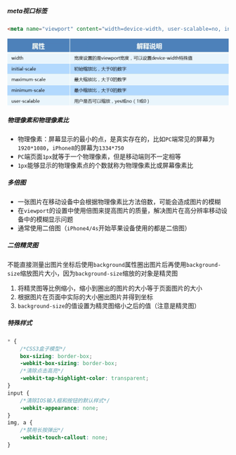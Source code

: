##### meta视口标签

```html
<meta name="viewport" content="width=device-width, user-scalable=no, initial-scale=1.0, maximum-scale=1.0, minimum-scale=1.0">
```

![image-20210911013421468](.img/image-20210911013421468.png)

##### 物理像素和物理像素比

- 物理像素：屏幕显示的最小的点，是真实存在的，比如`PC`端常见的屏幕为`1920*1080`，`iPhone8`的屏幕为`1334*750`
- `PC`端页面`1px`就等于一个物理像素，但是移动端则不一定相等
- `1px`能够显示的物理像素点的个数就称为物理像素比或屏幕像素比

##### 多倍图

- 一张图片在移动设备中会根据物理像素比方法倍数，可能会造成图片的模糊
- 在`viewport`的设置中使用倍图来提高图片的质量，解决图片在高分辨率移动设备中的模糊显示问题
- 通常使用二倍图（`iPhone4/4s`开始苹果设备使用的都是二倍图）

##### 二倍精灵图

不能直接测量出图片坐标后使用`background`属性圈出图片后再使用`background-size`缩放图片大小，因为`background-size`缩放的对象是精灵图

1. 将精灵图等比例缩小，缩小到圈出的图片的大小等于页面图片的大小
2. 根据图片在页面中实际的大小圈出图片并得到坐标
3. `background-size`的值设置为精灵图缩小之后的值（注意是精灵图）

##### 特殊样式

```css
* {
    /*CSS3盒子模型*/
    box-sizing: border-box;
    -webkit-box-sizing: border-box;
    /*清除点击高亮*/
    -webkit-tap-highlight-color: transparent;
}
input {
    /*清除IOS输入框和按钮的默认样式*/
    -webkit-appearance: none;
}
img, a {
    /*禁用长按弹出*/
    -webkit-touch-callout: none;
}
```

